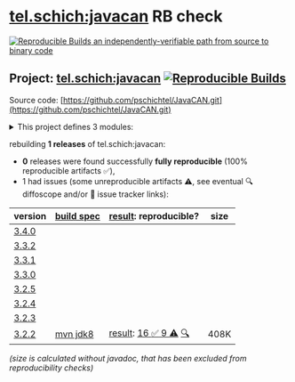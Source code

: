 [tel.schich:javacan](https://central.sonatype.com/artifact/tel.schich/javacan/versions) RB check
=======

[![Reproducible Builds](https://reproducible-builds.org/images/logos/rb.svg) an independently-verifiable path from source to binary code](https://reproducible-builds.org/)

## Project: [tel.schich:javacan](https://central.sonatype.com/artifact/tel.schich/javacan/versions) [![Reproducible Builds](https://img.shields.io/endpoint?url=https://raw.githubusercontent.com/jvm-repo-rebuild/reproducible-central/master/content/tel/schich/javacan/badge.json)](https://github.com/jvm-repo-rebuild/reproducible-central/blob/master/content/tel/schich/javacan/README.md)

Source code: [https://github.com/pschichtel/JavaCAN.git](https://github.com/pschichtel/JavaCAN.git)

<details><summary>This project defines 3 modules:</summary>

* [tel.schich:javacan](https://central.sonatype.com/artifact/tel.schich/javacan/3.2.2)
* [tel.schich:javacan-core](https://central.sonatype.com/artifact/tel.schich/javacan-core/3.2.2)
* [tel.schich:javacan-epoll](https://central.sonatype.com/artifact/tel.schich/javacan-epoll/3.2.2)
</details>

rebuilding **1 releases** of tel.schich:javacan:
- **0** releases were found successfully **fully reproducible** (100% reproducible artifacts :white_check_mark:),
- 1 had issues (some unreproducible artifacts :warning:, see eventual :mag: diffoscope and/or :memo: issue tracker links):

| version | [build spec](/BUILDSPEC.md) | [result](https://reproducible-builds.org/docs/jvm/): reproducible? | size |
| -- | --------- | ------ | -- |
| [3.4.0](https://central.sonatype.com/artifact/tel.schich/javacan/3.4.0/pom) | | | |
| [3.3.2](https://central.sonatype.com/artifact/tel.schich/javacan/3.3.2/pom) | | | |
| [3.3.1](https://central.sonatype.com/artifact/tel.schich/javacan/3.3.1/pom) | | | |
| [3.3.0](https://central.sonatype.com/artifact/tel.schich/javacan/3.3.0/pom) | | | |
| [3.2.5](https://central.sonatype.com/artifact/tel.schich/javacan/3.2.5/pom) | | | |
| [3.2.4](https://central.sonatype.com/artifact/tel.schich/javacan/3.2.4/pom) | | | |
| [3.2.3](https://central.sonatype.com/artifact/tel.schich/javacan/3.2.3/pom) | | | |
| [3.2.2](https://central.sonatype.com/artifact/tel.schich/javacan/3.2.2/pom) | [mvn jdk8](javacan-3.2.2.buildspec) | [result](javacan-3.2.2.buildinfo): [16 :white_check_mark:  9 :warning:](javacan-3.2.2.buildcompare) [:mag:](javacan-3.2.2.diffoscope) | 408K |

<i>(size is calculated without javadoc, that has been excluded from reproducibility checks)</i>
